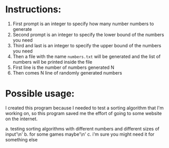 # Instructions:
1. First prompt is an integer to specify how many number numbers to generate
2. Second prompt is an integer to specify the lower bound of the numbers you need
3. Third and last is an integer to specify the upper bound of the numbers you need
4. Then a file with the name `numbers.txt` will be generated and the list of numbers will be printed inside the file
5. First line is the number of numbers generated N
7. Then comes N line of randomly generated numbers

# Possible usage:
I created this program because I needed to test a sorting algorithm that I'm working on, so this program saved me the effort of going to
some website on the internet.

a. testing sorting algorithms with different numbers and different sizes of input'\n'
b. for some games maybe'\n'
c. i'm sure you might need it for something else
